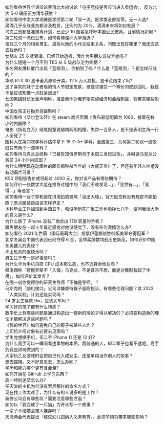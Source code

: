 如何看待世界华语辩论赛清北大战讨论「电子竞技是否应当进入奥运会」，反方北大 5-0 碾压正方清华获胜？  
如何看待中南大学湘雅医学院第二轮「双一流」医学类全部挂零，无一入选?  
滴滴几乎全线业务都涉及裁员，比例约为 20%，滴滴未来将如何发展？  
乌克兰首都批准撤离计划，已至少 10 国紧急呼吁本国公民撤离，目前情况如何？  
第二轮双一流已公布，如何看待深圳大学落选？  
相处三个月的相亲男生，最后以他的小作文结束关系，问题出现在哪里？我还应该去找他吗？  
女朋友 25 岁肾衰竭，已经开始透析，我作为男朋友该放弃她吗？  
为什么短短一个月不到 TES 从 S 级战队沦为笑柄？  
多名网友爆料厦门出现「蓝眼泪」，你拍到了吗？什么是「蓝眼泪」？是怎样形成的？  
华硕 RTX 30 显卡全系原价开卖，12.5 万人疯抢，显卡荒结束了吗?  
送了喜欢的妹子王者瑶的情人节限定皮肤，被要求接受一个等价的皮肤回礼，我是不是应该知趣一点赶紧退出?  
七国集团财长发表声明称，准备集体对俄罗斯实施经济和金融制裁，将带来哪些影响？  
中国女孩正在抛弃高跟鞋吗？  
如何看待《艾尔登法环》在 steam 商店页面上发布最低配置为 1060，接着在数小时内删除？  
电影《扬名立万》结尾报童说越南两船相撞，失踪一百多人，是不是表明主角一行人全死了？  
国科大在第四次学科评估中拿下 18 个 A+ 学科，全国第三，为何第二轮双一流依旧只有两个一流学科？  
如何看待乌克兰总统称「已被告知俄罗斯将于本周三发起进攻」，并喊话乌克兰公务员 24 小时内回国？  
为什么明明现在动画片的画质都秒杀当年的《大闹天宫》了，但还有年轻人吐槽没有动画片可看？  
K50 顶配版售价或将超过 4000 元，你对该产品有哪些期待？  
如何评价一些数学大佬在推导过程中的「我们不难发现…」、「显然有…」、「易得…」等语言？  
如何看待一女子穿和服在洱海拍照被骂「滚出大理」，官方回应称没有规定不能拍照？景点服装自由该怎样界定？  
本科毕业工作加班到手四五千，和没学历在厂里工作也能挣七八千，请问我读大学的意义是什么?  
为什么除了 iPhone 没有厂商会出 1TB 容量的手机？  
跟男朋友在一起十年最近感觉对他没感觉了，没有任何激情怎么办?  
如何看待 2021 年世萌（国际最萌大会）投票伊蕾娜战胜御坂美琴夺得冠军？  
北京冬奥会中国代表团已经夺得 6 金，金牌奖牌数均创历史新高，如何评价中国冬奥健儿的表现？  
不上班真的很快乐吗？  
男生过于专一是好事情吗？  
为什么华为手机自研 CPU 成本那么高，也不选择卖给友商？  
佩洛西称「若俄罗斯不『入侵』乌克兰，不是普京不想，而是对俄制裁起了作用」，如何评价其发言？  
在哪一刻你觉得你的研究生导师「不愧是导师」？  
马斯克的「脑机接口」公司涉嫌虐待猴子面临投诉，有哪些伦理问题？其 2022「人类实验」计划还能实现吗？  
24 岁女生存款 9w，应该买车吗？  
学习好的孩子都有什么特质？  
数学史上有哪些问题是通过构造出一套新的理论才得以解决的？必须要构造新的理论才能解决这些问题吗？  
《我的世界》如何避免自己的房子被某些人炸？  
上司给介绍对象有必要去见面吗？  
学生党想换手机，买二手 iPhone 11 还是 12 好?  
为什么高手可以一瞬间看透事物的本质，而普通的人，却半辈子也看不透呢，高手究竟是如何做到的？  
大家玩乙女游戏时会把自己代入成女主，还是单纯当作别人的故事？  
想去摆摊，又不好意思去，怎么办呢？  
学历和能力哪个更有含金量?  
如何开始在 GitHub 上学习东西？  
高一特别迷茫怎么办?  
任天堂的主机为何没有索尼那样的命名方式？  
现在找工作太难了，为什么有的人说多的是工作？  
装修公司会有哪些坑？需要注意哪些方面？  
如何以「我变成了一只猫」为开头写一个故事？  
一辈子不结婚会被人嫌弃吗？  
天津两会代表提出「建议幼儿园纳入义务教育」，此项举措将带来哪些影响？  
